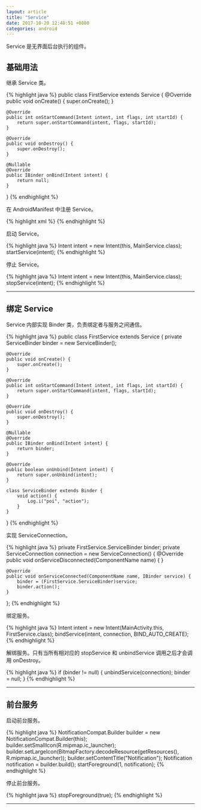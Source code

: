 ```yaml
---
layout: article
title: "Service"
date: 2017-10-20 12:48:51 +0800
categories: android
---
```


Service 是无界面后台执行的组件。

## 基础用法

继承 Service 类。

{% highlight java %}
public class FirstService extends Service {
    @Override
    public void onCreate() {
        super.onCreate();
    }

    @Override
    public int onStartCommand(Intent intent, int flags, int startId) {
        return super.onStartCommand(intent, flags, startId);
    }

    @Override
    public void onDestroy() {
        super.onDestroy();
    }

    @Nullable
    @Override
    public IBinder onBind(Intent intent) {
        return null;
    }
}
{% endhighlight %}

在 AndroidManifest 中注册 Service。

{% highlight xml %}
<service android:name=".FirstService" />
{% endhighlight %}

启动 Service。

{% highlight java %}
Intent intent = new Intent(this, MainService.class);
startService(intent);
{% endhighlight %}

停止 Service。

{% highlight java %}
Intent intent = new Intent(this, MainService.class);
stopService(intent);
{% endhighlight %}

---

## 绑定 Service

Service 内部实现 Binder 类，负责绑定者与服务之间通信。

{% highlight java %}
public class FirstService extends Service {
    private ServiceBinder binder = new ServiceBinder();

    @Override
    public void onCreate() {
        super.onCreate();
    }

    @Override
    public int onStartCommand(Intent intent, int flags, int startId) {
        return super.onStartCommand(intent, flags, startId);
    }

    @Override
    public void onDestroy() {
        super.onDestroy();
    }

    @Nullable
    @Override
    public IBinder onBind(Intent intent) {
        return binder;
    }

    @Override
    public boolean onUnbind(Intent intent) {
        return super.onUnbind(intent);
    }

    class ServiceBinder extends Binder {
        void action() {
            Log.i("poi", "action");
        }
    }
}
{% endhighlight %}

实现 ServiceConnection。

{% highlight java %}
private FirstService.ServiceBinder binder;
private ServiceConnection connection = new ServiceConnection() {
    @Override
    public void onServiceDisconnected(ComponentName name) {
    }

    @Override
    public void onServiceConnected(ComponentName name, IBinder service) {
        binder = (FirstService.ServiceBinder)service;
        binder.action();
    }
};
{% endhighlight %}

绑定服务。

{% highlight java %}
Intent intent = new Intent(MainActivity.this, FirstService.class);
bindService(intent, connection, BIND_AUTO_CREATE);
{% endhighlight %}

解绑服务。只有当所有相对应的 stopService 和 unbindService 调用之后才会调用 onDestroy。

{% highlight java %}
if (binder != null) {
    unbindService(connection);
    binder = null;
}
{% endhighlight %}

---

## 前台服务

启动前台服务。

{% highlight java %}
NotificationCompat.Builder builder = new NotificationCompat.Builder(this);
builder.setSmallIcon(R.mipmap.ic_launcher);
builder.setLargeIcon(BitmapFactory.decodeResource(getResources(), R.mipmap.ic_launcher));
builder.setContentTitle("Notification");
Notification notification = builder.build();
startForeground(1, notification);
{% endhighlight %}

停止前台服务。

{% highlight java %}
stopForeground(true);
{% endhighlight %}

---
